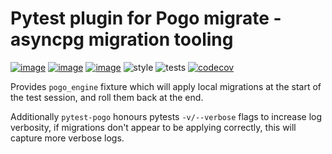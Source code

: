 # Pytest plugin for Pogo migrate - asyncpg migration tooling
[![image](https://img.shields.io/pypi/v/pytest-pogo.svg)](https://pypi.org/project/pytest-pogo/)
[![image](https://img.shields.io/pypi/l/pytest-pogo.svg)](https://pypi.org/project/pytest-pogo/)
[![image](https://img.shields.io/pypi/pyversions/pytest-pogo.svg)](https://pypi.org/project/pytest-pogo/)
![style](https://github.com/NRWLDev/pytest-pogo/actions/workflows/style.yml/badge.svg)
![tests](https://github.com/NRWLDev/pytest-pogo/actions/workflows/tests.yml/badge.svg)
[![codecov](https://codecov.io/gh/NRWLDev/pytest-pogo/branch/main/graph/badge.svg)](https://codecov.io/gh/NRWLDev/pytest-pogo)


Provides `pogo_engine` fixture which will apply local migrations at the start
of the test session, and roll them back at the end.

Additionally `pytest-pogo` honours pytests `-v/--verbose` flags to increase log
verbosity, if migrations don't appear to be applying correctly, this will
capture more verbose logs.
